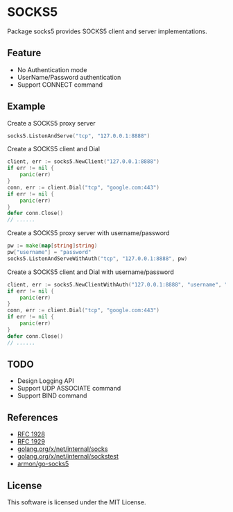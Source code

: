 # SOCKS5

Package socks5 provides SOCKS5 client and server implementations.

## Feature

* No Authentication mode
* UserName/Password authentication
* Support CONNECT command



## Example

Create a SOCKS5 proxy server 
```go
socks5.ListenAndServe("tcp", "127.0.0.1:8888")
```


Create a SOCKS5 client and Dial
```go
client, err := socks5.NewClient("127.0.0.1:8888")
if err != nil {
    panic(err)
}
conn, err := client.Dial("tcp", "google.com:443")
if err != nil {
    panic(err)
}
defer conn.Close()
// ......
```

Create a SOCKS5 proxy server with username/password
```go
pw := make(map[string]string)
pw["username"] = "password"
socks5.ListenAndServeWithAuth("tcp", "127.0.0.1:8888", pw)
```

Create a SOCKS5 client and Dial with username/password
```go
client, err := socks5.NewClientWithAuth("127.0.0.1:8888", "username", "password")
if err != nil {
    panic(err)
}
conn, err := client.Dial("tcp", "google.com:443")
if err != nil {
    panic(err)
}
defer conn.Close()
// ......
```

## TODO

* Design Logging API
* Support UDP ASSOCIATE command
* Support BIND command


## References

* [RFC 1928](https://tools.ietf.org/html/rfc1928)
* [RFC 1929](https://tools.ietf.org/html/rfc1929)
* [golang.org/x/net/internal/socks](https://github.com/golang/net/tree/master/internal/socks)
* [golang.org/x/net/internal/sockstest](https://github.com/golang/net/tree/master/internal/sockstest)
* [armon/go-socks5](https://github.com/armon/go-socks5)


## License

This software is licensed under the MIT License. 